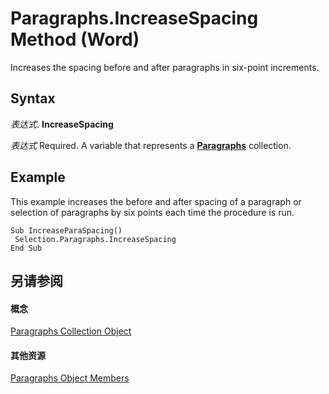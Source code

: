 
# Paragraphs.IncreaseSpacing Method (Word)

Increases the spacing before and after paragraphs in six-point increments.


## Syntax

 _表达式_. **IncreaseSpacing**

 _表达式_ Required. A variable that represents a **[Paragraphs](bdc7a183-2a98-7d47-c86a-5cecd6c91449.md)** collection.


## Example

This example increases the before and after spacing of a paragraph or selection of paragraphs by six points each time the procedure is run.


```
Sub IncreaseParaSpacing() 
 Selection.Paragraphs.IncreaseSpacing 
End Sub
```


## 另请参阅


#### 概念


[Paragraphs Collection Object](bdc7a183-2a98-7d47-c86a-5cecd6c91449.md)
#### 其他资源


[Paragraphs Object Members](http://msdn.microsoft.com/library/490e2695-3cdd-4906-f730-583d18486aa2%28Office.15%29.aspx)